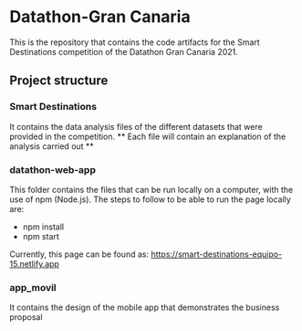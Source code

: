 # Datathon-Gran Canaria
This is the repository that contains the code artifacts for the Smart Destinations competition of the Datathon Gran Canaria 2021.

## Project structure

### Smart Destinations
It contains the data analysis files of the different datasets that were provided in the competition.
** Each file will contain an explanation of the analysis carried out **

### datathon-web-app
This folder contains the files that can be run locally on a computer, with the use of npm (Node.js).
The steps to follow to be able to run the page locally are:
   - npm install
   - npm start

Currently, this page can be found as: https://smart-destinations-equipo-15.netlify.app

### app_movil
It contains the design of the mobile app that demonstrates the business proposal


